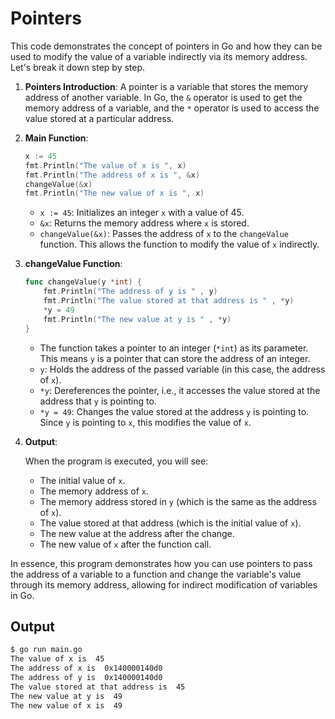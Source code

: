 # Pointers

This code demonstrates the concept of pointers in Go and how they can be used to modify the value of a variable indirectly via its memory address. Let's break it down step by step.

1. **Pointers Introduction**:
   A pointer is a variable that stores the memory address of another variable. In Go, the `&` operator is used to get the memory address of a variable, and the `*` operator is used to access the value stored at a particular address.

2. **Main Function**:

   ```go
   x := 45
   fmt.Println("The value of x is ", x)
   fmt.Println("The address of x is ", &x)
   changeValue(&x)
   fmt.Println("The new value of x is ", x)
   ```

   - `x := 45`: Initializes an integer `x` with a value of 45.
   - `&x`: Returns the memory address where `x` is stored.
   - `changeValue(&x)`: Passes the address of `x` to the `changeValue` function. This allows the function to modify the value of `x` indirectly.

3. **changeValue Function**:

   ```go
   func changeValue(y *int) {
       fmt.Println("The address of y is " , y)
       fmt.Println("The value stored at that address is " , *y)
       *y = 49
       fmt.Println("The new value at y is " , *y)
   }
   ```

   - The function takes a pointer to an integer (`*int`) as its parameter. This means `y` is a pointer that can store the address of an integer.
   - `y`: Holds the address of the passed variable (in this case, the address of `x`).
   - `*y`: Dereferences the pointer, i.e., it accesses the value stored at the address that `y` is pointing to.
   - `*y = 49`: Changes the value stored at the address `y` is pointing to. Since `y` is pointing to `x`, this modifies the value of `x`.

4. **Output**:

   When the program is executed, you will see:
   - The initial value of `x`.
   - The memory address of `x`.
   - The memory address stored in `y` (which is the same as the address of `x`).
   - The value stored at that address (which is the initial value of `x`).
   - The new value at the address after the change.
   - The new value of `x` after the function call.

In essence, this program demonstrates how you can use pointers to pass the address of a variable to a function and change the variable's value through its memory address, allowing for indirect modification of variables in Go.

## Output

```bash
$ go run main.go                              
The value of x is  45
The address of x is  0x140000140d0
The address of y is  0x140000140d0
The value stored at that address is  45
The new value at y is  49
The new value of x is  49
```
